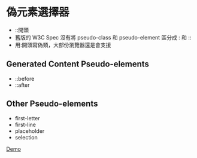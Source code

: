 # 偽元素選擇器

-   ::開頭
-   舊版的 W3C Spec 沒有將 pseudo-class 和 pseudo-element 區分成 : 和 ::
-   用:開頭寫偽類，大部份瀏覽器還是會支援

## Generated Content Pseudo-elements

-   ::before
-   ::after

## Other Pseudo-elements

-   first-letter
-   first-line
-   placeholder
-   selection

[Demo](https://codepen.io/zero3william/pen/podVadM)